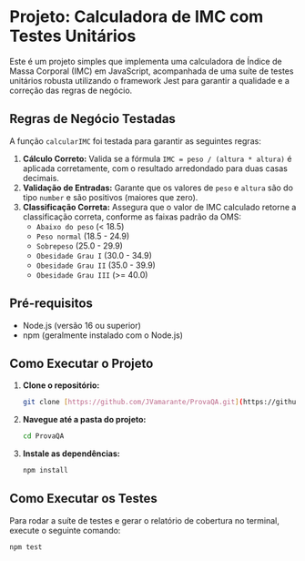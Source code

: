 # Projeto: Calculadora de IMC com Testes Unitários

Este é um projeto simples que implementa uma calculadora de Índice de Massa Corporal (IMC) em JavaScript, acompanhada de uma suíte de testes unitários robusta utilizando o framework Jest para garantir a qualidade e a correção das regras de negócio.

## Regras de Negócio Testadas

A função `calcularIMC` foi testada para garantir as seguintes regras:

1.  **Cálculo Correto:** Valida se a fórmula `IMC = peso / (altura * altura)` é aplicada corretamente, com o resultado arredondado para duas casas decimais.
2.  **Validação de Entradas:** Garante que os valores de `peso` e `altura` são do tipo `number` e são positivos (maiores que zero).
3.  **Classificação Correta:** Assegura que o valor de IMC calculado retorne a classificação correta, conforme as faixas padrão da OMS:
    -   `Abaixo do peso` (< 18.5)
    -   `Peso normal` (18.5 - 24.9)
    -   `Sobrepeso` (25.0 - 29.9)
    -   `Obesidade Grau I` (30.0 - 34.9)
    -   `Obesidade Grau II` (35.0 - 39.9)
    -   `Obesidade Grau III` (>= 40.0)

## Pré-requisitos

-   Node.js (versão 16 ou superior)
-   npm (geralmente instalado com o Node.js)

## Como Executar o Projeto

1.  **Clone o repositório:**
    ```bash
    git clone [https://github.com/JVamarante/ProvaQA.git](https://github.com/JVamarante/ProvaQA.git)
    ```
2.  **Navegue até a pasta do projeto:**
    ```bash
    cd ProvaQA
    ```
3.  **Instale as dependências:**
    ```bash
    npm install
    ```

## Como Executar os Testes

Para rodar a suíte de testes e gerar o relatório de cobertura no terminal, execute o seguinte comando:

```bash
npm test
```